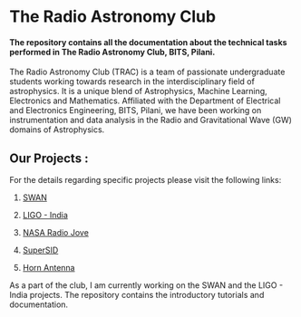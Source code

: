 # The Radio Astronomy Club

#### The repository contains all the documentation about the technical tasks performed in The Radio Astronomy Club, BITS, Pilani.

The Radio Astronomy Club (TRAC) is a team of passionate undergraduate students working towards research in the interdisciplinary field of astrophysics. It is a unique blend of Astrophysics, Machine Learning, Electronics and Mathematics. Affiliated with the Department of Electrical and Electronics Engineering, BITS, Pilani, we have been working on instrumentation and data analysis in the Radio and Gravitational Wave (GW) domains of Astrophysics.

## Our Projects :
For the details regarding specific projects please visit the following links:

1. [SWAN](https://docs.google.com/document/d/1UCddi84ZSztdnFZt4dR5cBqXirkTOqAP7OH6fWgVrQU/edit?usp=sharing) 
    
2. [LIGO - India](https://docs.google.com/document/d/1AXFW4FUZ__MJXTHGfeKWPvt-5m3nkPjUxNmrNxvk1J8/edit?usp=sharing) 
    
3. [NASA Radio Jove](https://docs.google.com/document/d/1hsYk-CIW5RqMgikbGv0knz8hEtN-6fOPUZbL_V1Vb20/edit?usp=sharing) 
    
4. [SuperSID](https://docs.google.com/document/d/1duLr88MSCJ3dHWivyfS44F9AmXtVLoMKPH9Jp6BEETM/edit?usp=sharing) 
    
5. [Horn Antenna](https://docs.google.com/document/d/1B1QTeegST8pUi_KyVJA8Lf1NkHKBj1Czl7kqlffUNx0/edit?usp=sharing) 
    
As a part of the club, I am currently working on the SWAN and the LIGO - India projects. The repository contains the introductory tutorials and documentation.

